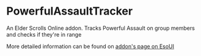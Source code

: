 # PowerfulAssaultTracker
An Elder Scrolls Online addon. Tracks Powerful Assault on group members and checks if they're in range

More detailed information can be found on [addon's page on EsoUI](https://www.esoui.com/downloads/info2814-PowerfulAssaultTracker.html)
